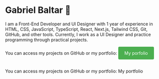 # Gabriel Baltar 🤙

<p>I am a Front-End Developer and UI Designer with 1 year of experience in HTML, CSS, JavaScript, TypeScript, React, Next.js, Tailwind CSS, Git, GitHub, and other tools. Currently, I work as a UI Designer and practice programming through practical projects.</p>

<p>You can access my projects on GitHub or my portfolio: <a href="https://www.gabrielbaltar.com.br/" style="background-color: #4CAF50; color: white; padding: 12px 20px; text-align: center; text-decoration: none; display: inline-block; border-radius: 4px; cursor: pointer;" target="_blank">My porfolio</a></p>

## 

You can access my projects on GitHub or my portfolio: <a href="URL_DO_SEU_PORTFÓLIO" style="text-decoration: none;">My portfolio</a>






